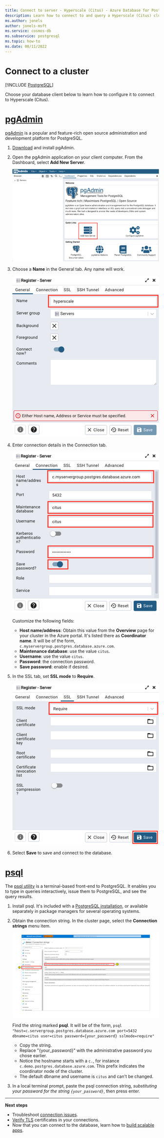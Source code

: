 ```yaml
---
title: Connect to server - Hyperscale (Citus) - Azure Database for PostgreSQL
description: Learn how to connect to and query a Hyperscale (Citus) cluster
ms.author: jonels
author: jonels-msft
ms.service: cosmos-db
ms.subservice: postgresql
ms.topic: how-to
ms.date: 08/11/2022
---
```


# Connect to a cluster

[!INCLUDE [PostgreSQL](../includes/appliesto-postgresql.md)]

Choose your database client below to learn how to configure it to connect to
Hyperscale (Citus).

# [pgAdmin](#tab/pgadmin)

[pgAdmin](https://www.pgadmin.org/) is a popular and feature-rich open source
administration and development platform for PostgreSQL.

1. [Download](https://www.pgadmin.org/download/) and install pgAdmin.

2. Open the pgAdmin application on your client computer. From the Dashboard,
   select **Add New Server**.

   ![pgAdmin dashboard](media/howto-hyperscale-connect/pgadmin-dashboard.png)

3. Choose a **Name** in the General tab. Any name will work.

   ![pgAdmin general connection settings](media/howto-hyperscale-connect/pgadmin-general.png)

4. Enter connection details in the Connection tab.

   ![pgAdmin db connection settings](media/howto-hyperscale-connect/pgadmin-connection.png)

   Customize the following fields:

   * **Host name/address**: Obtain this value from the **Overview** page for your
     cluster in the Azure portal. It's listed there as **Coordinator name**.
     It will be of the form, `c.myservergroup.postgres.database.azure.com`.
   * **Maintenance database**: use the value `citus`.
   * **Username**: use the value `citus`.
   * **Password**: the connection password.
   * **Save password**: enable if desired.

5. In the SSL tab, set **SSL mode** to **Require**.

   ![pgAdmin ssl settings](media/howto-hyperscale-connect/pgadmin-ssl.png)

6. Select **Save** to save and connect to the database.

# [psql](#tab/psql)

The [psql utility](https://www.postgresql.org/docs/current/app-psql.html) is a
terminal-based front-end to PostgreSQL. It enables you to type in queries
interactively, issue them to PostgreSQL, and see the query results.

1. Install psql. It's included with a [PostgreSQL
   installation](https://www.postgresql.org/docs/current/tutorial-install.html),
   or available separately in package managers for several operating systems.

2. Obtain the connection string. In the cluster page, select the
   **Connection strings** menu item.

   ![get connection string](media/quickstart-connect-psql/get-connection-string.png)

   Find the string marked **psql**. It will be of the form, `psql
   "host=c.servergroup.postgres.database.azure.com port=5432 dbname=citus
   user=citus password={your_password} sslmode=require"`

   * Copy the string.
   * Replace "{your\_password}" with the administrative password you chose earlier.
   * Notice the hostname starts with a `c.`, for instance
     `c.demo.postgres.database.azure.com`. This prefix indicates the
     coordinator node of the cluster.
   * The default dbname and username is `citus` and can't be changed.

3. In a local terminal prompt, paste the psql connection string, *substituting
   your password for the string `{your_password}`*, then press enter.

---

**Next steps**

* Troubleshoot [connection issues](howto-troubleshoot-common-connection-issues.md).
* [Verify TLS](howto-ssl-connection-security.md) certificates in your
  connections.
* Now that you can connect to the database, learn how to [build scalable
  apps](quickstart-build-scalable-apps-overview.md).
